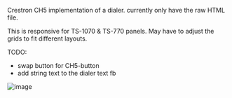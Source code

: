 Crestron CH5 implementation of a dialer.
currently only have the raw HTML file.

This is responsive for TS-1070 & TS-770 panels. May have to adjust the grids to fit different layouts.


TODO:
- swap button for CH5-button
- add string text to the dialer text fb


![image](https://user-images.githubusercontent.com/11529257/112730010-72e2b280-8f05-11eb-955f-ee8ec865af3b.png)

